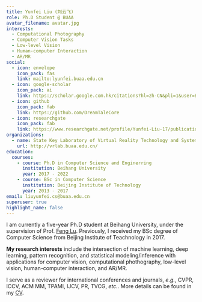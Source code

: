 ```yaml
---
title: Yunfei Liu (刘云飞)
role: Ph.D Student @ BUAA
avatar_filename: avatar.jpg
interests:
  - Computational Photography
  - Computer Vision Tasks
  - Low-level Vision
  - Human-computer Interaction
  - AR/MR
social:
  - icon: envelope
    icon_pack: fas
    link: mailto:lyunfei.buaa.edu.cn
  - icon: google-scholar
    icon_pack: ai
    link: https://scholar.google.com.hk/citations?hl=zh-CN&pli=1&user=B1Z1vTMAAAAJ
  - icon: github
    icon_pack: fab
    link: https://github.com/DreamTaleCore
  - icon: researchgate
    icon_pack: fab
    link: https://www.researchgate.net/profile/Yunfei-Liu-17/publications?sorting=recentlyAdded&editMode=1
organizations:
  - name: State Key Laboratory of Virtual Reality Technology and Systems
    url: http://vrlab.buaa.edu.cn/
education:
  courses:
    - course: Ph.D in Computer Science and Enginerring
      institution: Beihang University
      year: 2017 - 2022
    - course: BSc in Computer Science
      institution: Beijing Institute of Technology
      year: 2013 - 2017
email: liuyunfei.cs@buaa.edu.cn
superuser: true
highlight_name: false
---
```


I am currently a five-year Ph.D student at Beihang University, under the supervision of Prof. [Feng Lu](http://shi.buaa.edu.cn/lufeng/en/index.htm). Previously, I received my BSc degree of Computer Science from Beijing Institute of Teachnology in 2017. 

**My research interests** include the intersection of machine learning, deep learning, pattern recognition, and statistical modeling/inference with applications for computer vision, computational phothography, low-level vision, human-computer interaction, and AR/MR. 

I serve as a reviewer for international conferences and journals, *e.g.*, CVPR, ICCV, ACM MM, TPAMI, IJCV, PR, TVCG, *etc.*. More details can be found in my [CV](cv/cv_yunfei.pdf).

